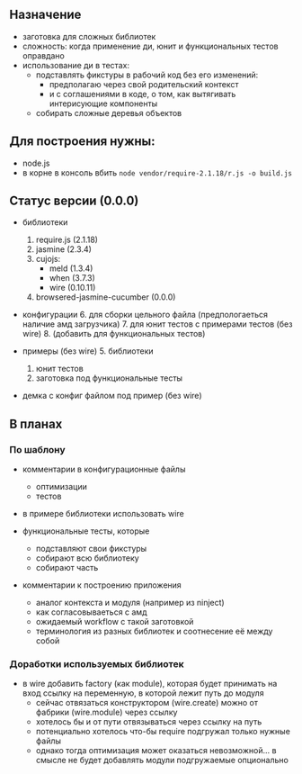 ## Назначение

+ заготовка для сложных библиотек
+ сложность: когда применение ди, юнит и функциональных тестов оправдано
+ использование ди в тестах:
    - подставлять фикстуры в рабочий код без его изменений:
        * предполагаю через свой родительский контекст
        * и с соглашениями в коде, о том, как вытягивать интерисующие компоненты
    - собирать сложные деревья объектов



## Для построения нужны:

* node.js
* в корне в консоль вбить `node vendor/require-2.1.18/r.js -o build.js`



## Статус версии (0.0.0)

- библиотеки
    1. require.js (2.1.18)
    2. jasmine (2.3.4) 
    3. cujojs:
        + meld (1.3.4)
        + when (3.7.3)
        + wire (0.10.11)    
    4. browsered-jasmine-cucumber (0.0.0)
  
- конфигурации
    6. для сборки цельного файла (предпологаеться наличие амд загрузчика)
    7. для юнит тестов с примерами тестов (без wire)
    8. (добавить для функциональных тестов)
     
- примеры (без wire)
    5. библиотеки 
    1. юнит тестов
    2. заготовка под функциональные тесты   
        
- демка с конфиг файлом под пример (без wire)


## В планах

### По шаблону

+ комментарии в конфигурационные файлы
    - оптимизации
    - тестов

+ в примере библиотеки использовать wire

+ функциональные тесты, которые
    - подставляют свои фикстуры
    - собирают всю библиотеку
    - собирают часть

+ комментарии к построению приложения
    - аналог контекста и модуля (например из ninject)
    - как согласовываеться с амд
    - ожидаемый workflow с такой заготовкой
    - терминология из разных библиотек и соотнесение её между собой



### Доработки используемых библиотек

+ в wire добавить factory (как module), которая будет принимать на вход ссылку на переменную, в которой лежит путь до модуля
    - сейчас отвязаться конструктором (wire.create) можно от фабрики (wire.module) через ссылку
    - хотелось бы и от пути отвязываться через ссылку на путь
    - потенциально хотелось что-бы require подгружал только нужные файлы
    - однако тогда оптимизация может оказаться невозможной... в смысле не будет добавлять модули подгружаемые опционально